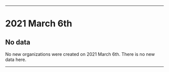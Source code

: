 
***

# 2021 March 6th

## No data

No new organizations were created on 2021 March 6th. There is no new data here.

***
